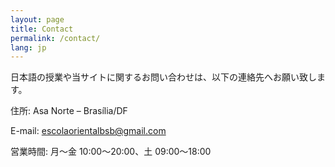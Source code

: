 ```yaml
---
layout: page
title: Contact
permalink: /contact/
lang: jp
---
```


日本語の授業や当サイトに関するお問い合わせは、以下の連絡先へお願い致します。

住所: Asa Norte – Brasília/DF

E-mail: escolaorientalbsb@gmail.com

営業時間: 月〜金 10:00〜20:00、土 09:00〜18:00
